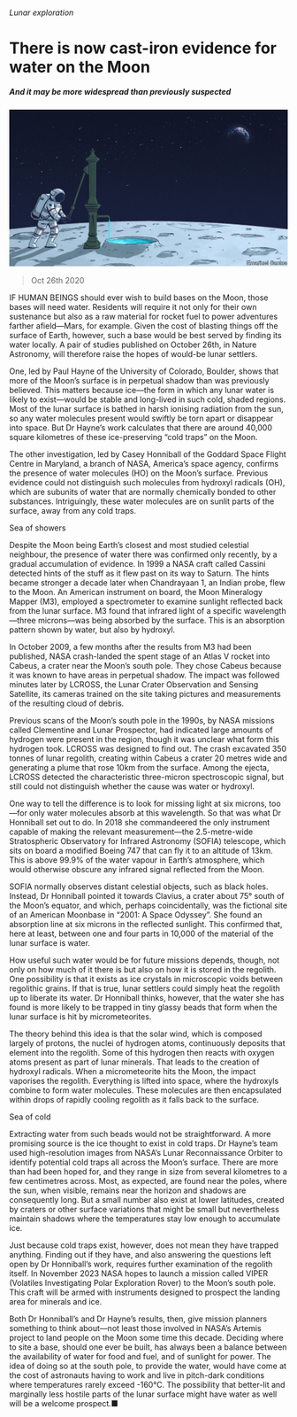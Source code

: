 ###### Lunar exploration

# There is now cast-iron evidence for water on the Moon 

##### And it may be more widespread than previously suspected 

![image](images/20201031_STD001.jpg) 

> Oct 26th 2020 

IF HUMAN BEINGS should ever wish to build bases on the Moon, those bases will need water. Residents will require it not only for their own sustenance but also as a raw material for rocket fuel to power adventures farther afield—Mars, for example. Given the cost of blasting things off the surface of Earth, however, such a base would be best served by finding its water locally. A pair of studies published on October 26th, in Nature Astronomy, will therefore raise the hopes of would-be lunar settlers.

One, led by Paul Hayne of the University of Colorado, Boulder, shows that more of the Moon’s surface is in perpetual shadow than was previously believed. This matters because ice—the form in which any lunar water is likely to exist—would be stable and long-lived in such cold, shaded regions. Most of the lunar surface is bathed in harsh ionising radiation from the sun, so any water molecules present would swiftly be torn apart or disappear into space. But Dr Hayne’s work calculates that there are around 40,000 square kilometres of these ice-preserving “cold traps” on the Moon.


The other investigation, led by Casey Honniball of the Goddard Space Flight Centre in Maryland, a branch of NASA, America’s space agency, confirms the presence of water molecules (HO) on the Moon’s surface. Previous evidence could not distinguish such molecules from hydroxyl radicals (OH), which are subunits of water that are normally chemically bonded to other substances. Intriguingly, these water molecules are on sunlit parts of the surface, away from any cold traps.

Sea of showers

Despite the Moon being Earth’s closest and most studied celestial neighbour, the presence of water there was confirmed only recently, by a gradual accumulation of evidence. In 1999 a NASA craft called Cassini detected hints of the stuff as it flew past on its way to Saturn. The hints became stronger a decade later when Chandrayaan 1, an Indian probe, flew to the Moon. An American instrument on board, the Moon Mineralogy Mapper (M3), employed a spectrometer to examine sunlight reflected back from the lunar surface. M3 found that infrared light of a specific wavelength—three microns—was being absorbed by the surface. This is an absorption pattern shown by water, but also by hydroxyl.

In October 2009, a few months after the results from M3 had been published, NASA crash-landed the spent stage of an Atlas V rocket into Cabeus, a crater near the Moon’s south pole. They chose Cabeus because it was known to have areas in perpetual shadow. The impact was followed minutes later by LCROSS, the Lunar Crater Observation and Sensing Satellite, its cameras trained on the site taking pictures and measurements of the resulting cloud of debris.

Previous scans of the Moon’s south pole in the 1990s, by NASA missions called Clementine and Lunar Prospector, had indicated large amounts of hydrogen were present in the region, though it was unclear what form this hydrogen took. LCROSS was designed to find out. The crash excavated 350 tonnes of lunar regolith, creating within Cabeus a crater 20 metres wide and generating a plume that rose 10km from the surface. Among the ejecta, LCROSS detected the characteristic three-micron spectroscopic signal, but still could not distinguish whether the cause was water or hydroxyl.

One way to tell the difference is to look for missing light at six microns, too—for only water molecules absorb at this wavelength. So that was what Dr Honniball set out to do. In 2018 she commandeered the only instrument capable of making the relevant measurement—the 2.5-metre-wide Stratospheric Observatory for Infrared Astronomy (SOFIA) telescope, which sits on board a modified Boeing 747 that can fly it to an altitude of 13km. This is above 99.9% of the water vapour in Earth’s atmosphere, which would otherwise obscure any infrared signal reflected from the Moon.

SOFIA normally observes distant celestial objects, such as black holes. Instead, Dr Honniball pointed it towards Clavius, a crater about 75° south of the Moon’s equator, and which, perhaps coincidentally, was the fictional site of an American Moonbase in “2001: A Space Odyssey”. She found an absorption line at six microns in the reflected sunlight. This confirmed that, here at least, between one and four parts in 10,000 of the material of the lunar surface is water.

How useful such water would be for future missions depends, though, not only on how much of it there is but also on how it is stored in the regolith. One possibility is that it exists as ice crystals in microscopic voids between regolithic grains. If that is true, lunar settlers could simply heat the regolith up to liberate its water. Dr Honniball thinks, however, that the water she has found is more likely to be trapped in tiny glassy beads that form when the lunar surface is hit by micrometeorites.

The theory behind this idea is that the solar wind, which is composed largely of protons, the nuclei of hydrogen atoms, continuously deposits that element into the regolith. Some of this hydrogen then reacts with oxygen atoms present as part of lunar minerals. That leads to the creation of hydroxyl radicals. When a micrometeorite hits the Moon, the impact vaporises the regolith. Everything is lifted into space, where the hydroxyls combine to form water molecules. These molecules are then encapsulated within drops of rapidly cooling regolith as it falls back to the surface.

Sea of cold

Extracting water from such beads would not be straightforward. A more promising source is the ice thought to exist in cold traps. Dr Hayne’s team used high-resolution images from NASA’s Lunar Reconnaissance Orbiter to identify potential cold traps all across the Moon’s surface. There are more than had been hoped for, and they range in size from several kilometres to a few centimetres across. Most, as expected, are found near the poles, where the sun, when visible, remains near the horizon and shadows are consequently long. But a small number also exist at lower latitudes, created by craters or other surface variations that might be small but nevertheless maintain shadows where the temperatures stay low enough to accumulate ice.

Just because cold traps exist, however, does not mean they have trapped anything. Finding out if they have, and also answering the questions left open by Dr Honniball’s work, requires further examination of the regolith itself. In November 2023 NASA hopes to launch a mission called VIPER (Volatiles Investigating Polar Exploration Rover) to the Moon’s south pole. This craft will be armed with instruments designed to prospect the landing area for minerals and ice.

Both Dr Honniball’s and Dr Hayne’s results, then, give mission planners something to think about—not least those involved in NASA’s Artemis project to land people on the Moon some time this decade. Deciding where to site a base, should one ever be built, has always been a balance between the availability of water for food and fuel, and of sunlight for power. The idea of doing so at the south pole, to provide the water, would have come at the cost of astronauts having to work and live in pitch-dark conditions where temperatures rarely exceed -160°C. The possibility that better-lit and marginally less hostile parts of the lunar surface might have water as well will be a welcome prospect.■


